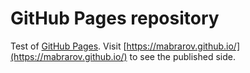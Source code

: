 # GitHub Pages repository

Test of [GitHub Pages](https://pages.github.com/). Visit [https://mabrarov.github.io/](https://mabrarov.github.io/) to see the published side.
